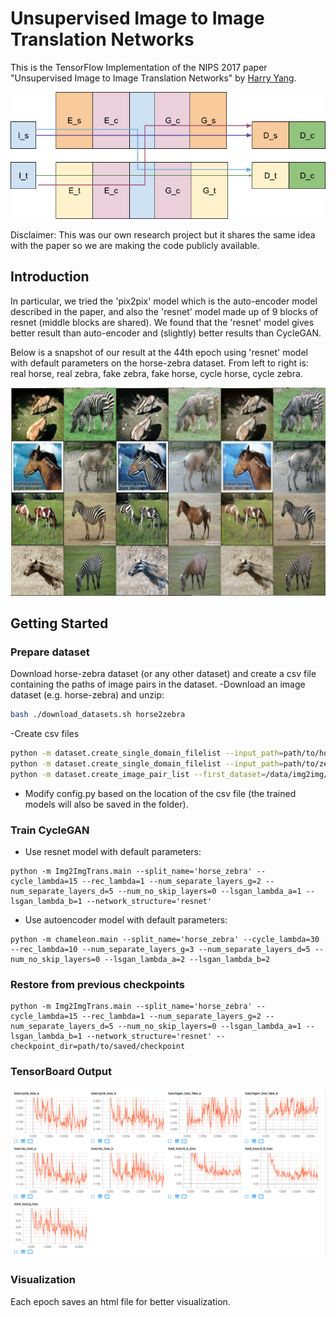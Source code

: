 # Unsupervised Image to Image Translation Networks
This is the TensorFlow Implementation of the NIPS 2017 paper "Unsupervised Image to Image Translation Networks" by [Harry Yang](http://www.harryyang.org). 

![network](figs/network.jpg "The network structure")

Disclaimer: This was our own research project but it shares the same idea with the paper so we are making the code publicly available.

## Introduction

In particular, we tried the 'pix2pix' model which is the auto-encoder model described in the paper, and also the 'resnet' model made up of 9 blocks of resnet (middle blocks are shared). We found that the 'resnet' model gives better result than auto-encoder and (slightly) better results than CycleGAN.

Below is a snapshot of our result at the 44th epoch using 'resnet' model with default parameters on the horse-zebra dataset. From left to right is: real horse, real zebra, fake zebra, fake horse, cycle horse, cycle zebra.

![result](figs/result.jpg "The network structure")

## Getting Started
### Prepare dataset

Download horse-zebra dataset (or any other dataset) and create a csv file containing the paths of image pairs in the dataset. 
-Download an image dataset (e.g. horse-zebra) and unzip:
```bash
bash ./download_datasets.sh horse2zebra
```
-Create csv files
```bash
python -m dataset.create_single_domain_filelist --input_path=path/to/horse/train --output_file=/data/img2img/horse.csv
python -m dataset.create_single_domain_filelist --input_path=path/to/zebra/train --output_file=/data/img2img/zebra.csv
python -m dataset.create_image_pair_list --first_dataset=/data/img2img/horse.csv --second_dataset=/data/img2img/zebra.csv --output_file=/data/img2img/horse_zebra.csv
```
* Modify config.py based on the location of the csv file (the trained models will also be saved in the folder).

### Train CycleGAN

* Use resnet model with default parameters:
```
python -m Img2ImgTrans.main --split_name='horse_zebra' --cycle_lambda=15 --rec_lambda=1 --num_separate_layers_g=2 --num_separate_layers_d=5 --num_no_skip_layers=0 --lsgan_lambda_a=1 --lsgan_lambda_b=1 --network_structure='resnet'
```
* Use autoencoder model with default parameters:
```
python -m chameleon.main --split_name='horse_zebra' --cycle_lambda=30 --rec_lambda=10 --num_separate_layers_g=3 --num_separate_layers_d=5 --num_no_skip_layers=0 --lsgan_lambda_a=2 --lsgan_lambda_b=2
```

### Restore from previous checkpoints
```
python -m Img2ImgTrans.main --split_name='horse_zebra' --cycle_lambda=15 --rec_lambda=1 --num_separate_layers_g=2 --num_separate_layers_d=5 --num_no_skip_layers=0 --lsgan_lambda_a=1 --lsgan_lambda_b=1 --network_structure='resnet' --checkpoint_dir=path/to/saved/checkpoint
```

### TensorBoard Output

![tensorboard](figs/tensorboard.png "The tensorboard output")

### Visualization
Each epoch saves an html file for better visualization.